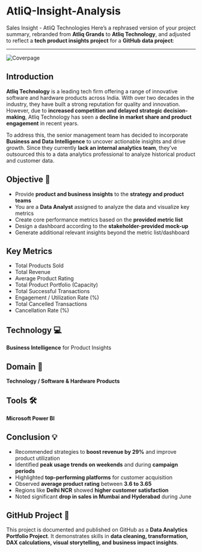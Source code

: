 # AtliQ-Insight-Analysis
Sales Insight - AtliQ Technologies
Here’s a rephrased version of your project summary, rebranded from **Atliq Grands** to **Atliq Technology**, and adjusted to reflect a **tech product insights project** for a **GitHub data project**:

---

![Coverpage](https://user-images.githubusercontent.com/69301816/192222973-da740740-9c5e-4758-ae8f-0fda216857c4.jpg)

## Introduction

**Atliq Technology** is a leading tech firm offering a range of innovative software and hardware products across India. With over two decades in the industry, they have built a strong reputation for quality and innovation. However, due to **increased competition and delayed strategic decision-making**, Atliq Technology has seen a **decline in market share and product engagement** in recent years.

To address this, the senior management team has decided to incorporate **Business and Data Intelligence** to uncover actionable insights and drive growth. Since they currently **lack an internal analytics team**, they’ve outsourced this to a data analytics professional to analyze historical product and customer data.

## Objective 🎯

- Provide **product and business insights** to the **strategy and product teams**
- You are a **Data Analyst** assigned to analyze the data and visualize key metrics
- Create core performance metrics based on the **provided metric list**
- Design a dashboard according to the **stakeholder-provided mock-up**
- Generate additional relevant insights beyond the metric list/dashboard

## Key Metrics

- Total Products Sold  
- Total Revenue  
- Average Product Rating  
- Total Product Portfolio (Capacity)  
- Total Successful Transactions  
- Engagement / Utilization Rate (%)  
- Total Cancelled Transactions  
- Cancellation Rate (%)  


## Technology 💻
**Business Intelligence** for Product Insights

## Domain 🧠
**Technology / Software & Hardware Products**

## Tools 🛠
**Microsoft Power BI**

## Conclusion 💡

- Recommended strategies to **boost revenue by 29%** and improve product utilization
- Identified **peak usage trends on weekends** and during **campaign periods**
- Highlighted **top-performing platforms** for customer acquisition
- Observed **average product rating** between **3.6 to 3.65**
- Regions like **Delhi NCR** showed **higher customer satisfaction**
- Noted significant **drop in sales in Mumbai and Hyderabad** during June

## GitHub Project 📂  
This project is documented and published on GitHub as a **Data Analytics Portfolio Project**. It demonstrates skills in **data cleaning, transformation, DAX calculations, visual storytelling, and business impact insights**.

